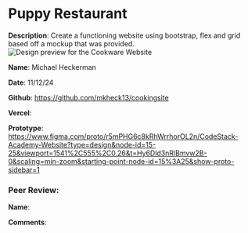 # Puppy Restaurant

**Description**: Create a functioning website using bootstrap, flex and grid based off a mockup that was provided.
![Design preview for the Cookware Website]()

**Name**: Michael Heckerman

**Date**: 11/12/24

**Github**: https://github.com/mkheck13/cookingsite

**Vercel**: 

**Prototype**: https://www.figma.com/proto/r5mPHG6c8kRhWrrhorOL2n/CodeStack-Academy-Website?type=design&node-id=15-25&viewport=1541%2C555%2C0.26&t=Hy6Dld3nRlBmvw2B-0&scaling=min-zoom&starting-point-node-id=15%3A25&show-proto-sidebar=1

### Peer Review:
**Name**: 

**Comments**: